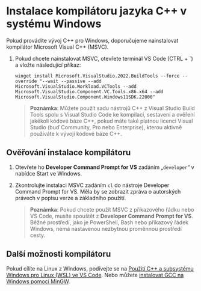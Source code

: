<h1 data-loc-id="walkthrough.windows.install.compiler">Instalace kompilátoru jazyka C++ v systému Windows</h1>
<p data-loc-id="walkthrough.windows.text1">Pokud provádíte vývoj C++ pro Windows, doporučujeme nainstalovat kompilátor Microsoft Visual C++ (MSVC).</p>
<ol>
<li><p data-loc-id="walkthrough.windows.text2">Pokud chcete nainstalovat MSVC, otevřete terminál VS Code (CTRL&nbsp;+&nbsp;`) a&nbsp;vložte následující příkaz:
</p><pre><code style="white-space: pre-wrap;">winget install Microsoft.VisualStudio.2022.BuildTools --force --override "--wait --passive --add Microsoft.VisualStudio.Workload.VCTools --add Microsoft.VisualStudio.Component.VC.Tools.x86.x64 --add Microsoft.VisualStudio.Component.Windows11SDK.22000"</code></pre>
</li>
<blockquote>
<p><strong data-loc-id="walkthrough.windows.note1">Poznámka</strong>: <span data-loc-id="walkthrough.windows.note1.text">Můžete použít sadu nástrojů C++ z Visual Studio Build Tools spolu s Visual Studio Code ke kompilaci, sestavení a ověření jakékoli kódové báze C++, pokud máte také platnou licenci Visual Studio (buď Community, Pro nebo Enterprise), kterou aktivně používáte k vývoji kódové báze C++.</span></p>
</blockquote>

</ol>
<h2 data-loc-id="walkthrough.windows.verify.compiler">Ověřování instalace kompilátoru</h2>
<ol>
<li><p data-loc-id="walkthrough.windows.open.command.prompt">Otevřete ho <strong>Developer Command Prompt for VS</strong> zadáním „<code>developer</code>“ v nabídce Start ve Windows.</p>
</li>
<li><p data-loc-id="walkthrough.windows.check.install">Zkontrolujte instalaci MSVC zadáním <code>cl</code> do nástroje <span>Developer Command Prompt for VS</span>. Měla by se zobrazit zpráva o autorských právech v popisu verze a základního použití.</p>
<blockquote>
<p><strong data-loc-id="walkthrough.windows.note2">Poznámka</strong>: <span data-loc-id="walkthrough.windows.note2.text">Pokud chcete použít MSVC z příkazového řádku nebo VS Code, musíte spouštět z <strong>Developer Command Prompt for VS</strong>. Běžné prostředí, jako je <span>PowerShell</span>, <span>Bash</span> nebo příkazový řádek Windows, nemá nastavenou nezbytnou proměnnou prostředí cesty.</span></p>
</blockquote>
</li>
</ol>
<h2 data-loc-id="walkthrough.windows.other.compilers">Další možnosti kompilátoru</h2>
<p data-loc-id="walkthrough.windows.text3">Pokud cílíte na Linux z Windows, podívejte se na <a href="https://code.visualstudio.com/docs/cpp/config-wsl" data-loc-id="walkthrough.windows.link.title1">Použití C++ a subsystému Windows pro Linux (WSL) ve VS Code</a>. Nebo můžete <a href="https://code.visualstudio.com/docs/cpp/config-mingw" data-loc-id="walkthrough.windows.link.title2">instalovat GCC na Windows pomocí MinGW</a>.</p>